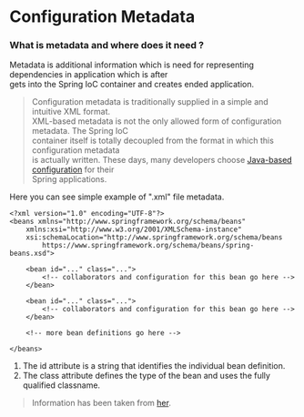 # Configuration Metadata


### What is metadata and where does it need ? 

Metadata is additional information which is need for representing dependencies in application which is after  
gets into the Spring IoC container and creates ended application.  

>Configuration metadata is traditionally supplied in a simple and intuitive XML format.  
XML-based metadata is not the only allowed form of configuration metadata. The Spring IoC  
container itself is totally decoupled from the format in which this configuration metadata  
is actually written. These days, many developers choose [Java-based configuration](https://docs.spring.io/spring/docs/current/spring-framework-reference/core.html#beans-java) for their  
Spring applications.


Here you can see simple example of ".xml" file metadata.
```mxml
<?xml version="1.0" encoding="UTF-8"?>
<beans xmlns="http://www.springframework.org/schema/beans"
    xmlns:xsi="http://www.w3.org/2001/XMLSchema-instance"
    xsi:schemaLocation="http://www.springframework.org/schema/beans
        https://www.springframework.org/schema/beans/spring-beans.xsd">
        
    <bean id="..." class="...">   
        <!-- collaborators and configuration for this bean go here -->
    </bean>

    <bean id="..." class="...">
        <!-- collaborators and configuration for this bean go here -->
    </bean>

    <!-- more bean definitions go here -->

</beans>
```

1. The id attribute is a string that identifies the individual bean definition.
1. The class attribute defines the type of the bean and uses the fully qualified classname.
>Information has been taken from [her](https://docs.spring.io/spring/docs/current/spring-framework-reference/core.html).